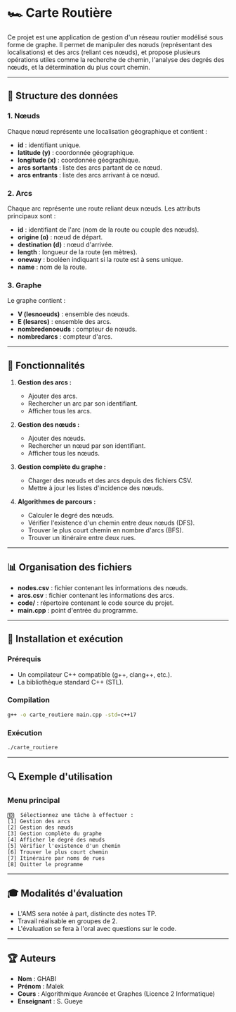 # 🏎️ Carte Routière

Ce projet est une application de gestion d'un réseau routier modélisé sous forme de graphe. Il permet de manipuler des nœuds (représentant des localisations) et des arcs (reliant ces nœuds), et propose plusieurs opérations utiles comme la recherche de chemin, l'analyse des degrés des nœuds, et la détermination du plus court chemin.

---

## 🔬 Structure des données

### 1. Nœuds
Chaque nœud représente une localisation géographique et contient :
- **id** : identifiant unique.
- **latitude (y)** : coordonnée géographique.
- **longitude (x)** : coordonnée géographique.
- **arcs sortants** : liste des arcs partant de ce nœud.
- **arcs entrants** : liste des arcs arrivant à ce nœud.

### 2. Arcs
Chaque arc représente une route reliant deux nœuds. Les attributs principaux sont :
- **id** : identifiant de l'arc (nom de la route ou couple des nœuds).
- **origine (o)** : nœud de départ.
- **destination (d)** : nœud d'arrivée.
- **length** : longueur de la route (en mètres).
- **oneway** : booléen indiquant si la route est à sens unique.
- **name** : nom de la route.

### 3. Graphe
Le graphe contient :
- **V (lesnoeuds)** : ensemble des nœuds.
- **E (lesarcs)** : ensemble des arcs.
- **nombredenoeuds** : compteur de nœuds.
- **nombredarcs** : compteur d'arcs.

---

## 🔨 Fonctionnalités

1. **Gestion des arcs :**
   - Ajouter des arcs.
   - Rechercher un arc par son identifiant.
   - Afficher tous les arcs.

2. **Gestion des nœuds :**
   - Ajouter des nœuds.
   - Rechercher un nœud par son identifiant.
   - Afficher tous les nœuds.

3. **Gestion complète du graphe :**
   - Charger des nœuds et des arcs depuis des fichiers CSV.
   - Mettre à jour les listes d'incidence des nœuds.

4. **Algorithmes de parcours :**
   - Calculer le degré des nœuds.
   - Vérifier l'existence d'un chemin entre deux nœuds (DFS).
   - Trouver le plus court chemin en nombre d'arcs (BFS).
   - Trouver un itinéraire entre deux rues.

---

## 📊 Organisation des fichiers

- **nodes.csv** : fichier contenant les informations des nœuds.
- **arcs.csv** : fichier contenant les informations des arcs.
- **code/** : répertoire contenant le code source du projet.
- **main.cpp** : point d'entrée du programme.

---

## 🔧 Installation et exécution

### Prérequis
- Un compilateur C++ compatible (g++, clang++, etc.).
- La bibliothèque standard C++ (STL).

### Compilation
```bash
g++ -o carte_routiere main.cpp -std=c++17
```

### Exécution
```bash
./carte_routiere
```

---

## 🔍 Exemple d'utilisation

### Menu principal
```
🔟  Sélectionnez une tâche à effectuer :
[1] Gestion des arcs
[2] Gestion des nœuds
[3] Gestion complète du graphe
[4] Afficher le degré des nœuds
[5] Vérifier l'existence d'un chemin
[6] Trouver le plus court chemin
[7] Itinéraire par noms de rues
[8] Quitter le programme
```

---

## 🎓 Modalités d'évaluation
- L'AMS sera notée à part, distincte des notes TP.
- Travail réalisable en groupes de 2.
- L'évaluation se fera à l'oral avec questions sur le code.

---

## 🏆 Auteurs
- **Nom** : GHABI 
- **Prénom** : Malek
- **Cours** : Algorithmique Avancée et Graphes (Licence 2 Informatique)
- **Enseignant** : S. Gueye

